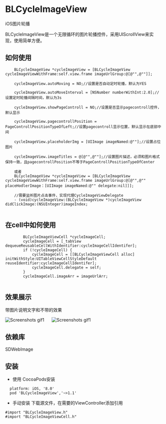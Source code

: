 # BLCycleImageView
 iOS图片轮播

BLCycleImageView是一个无限循环的图片轮播控件，采用UIScrollView来实现，使用简单方便。

## 如何使用
```
    BLCycleImageView *cycleImageView = [BLCycleImageView cycleImageViewWithFrame:self.view.frame imageUrlGroup:@[@"",@""]];
    
    cycleImageView.autoMoving = NO;//设置是否自动定时轮播，默认为YES
    
    cycleImageView.autoMoveInterval = [NSNumber numberWithInt:2.0];//设置定时轮播间隔时间，默认为3s
    
    cycleImageView.showPageControll = NO;//设置是否显示pagecontroll控件，默认显示
    
    cycleImageView.pagecontrollPosition = PageControllPositionTypeOfLeft;//设置pagecontroll显示位置，默认显示在底部中间
    
    cycleImageView.placeholderImg = [UIImage imageNamed:@""];//设置占位图片
    
    cycleImageView.imageTitles = @[@"",@""];//设置图片描述，必须和图片格式保持一致，且pagecontrollPosition不等于PageControllPositionTypeOfCenter
    
    或者
    BLCycleImageView *cycleImageView = [BLCycleImageView cycleImageViewWithFrame:self.view.frame imageUrlGroup:@[@"",@"" placeHodlerImage：[UIImage imageNamed:@"" delegate:nil]]];
    
    //需要监听图片点击事件，实现代理CycleImageViewDelegate
    - (void)cycleImageView:(BLCycleImageView *)cycleImageView didClickImage:(NSUInteger)imageIndex;
    
```

## 在cell中如何使用
```
        BLCycleImageViewCell *cycleImageCell;
        cycleImageCell = [_tabView dequeueReusableCellWithIdentifier:cycleImageCellIdentifer];
        if (!cycleImageCell) {
            cycleImageCell = [[BLCycleImageViewCell alloc] initWithStyle:UITableViewCellStyleDefault reuseIdentifier:cycleImageCellIdentifer];
            cycleImageCell.delegate = self;
        }
        cycleImageCell.imageArr = imageUrlArr;
        
```
## 效果展示
带图片说明文字和不带的效果<br/>

![Screenshots gif1](http://oggi1up78.bkt.clouddn.com/cycleWithNoTitle.gif)      ![Screenshots gif1](http://oggi1up78.bkt.clouddn.com/cycleWithTitle.gif)

## 依赖库
SDWebImage

## 安装
 * 使用 CocoaPods安装
```
  platform: iOS, '8.0'
  pod 'BLCycleImageView','~>1.1'
```
  
 * 手动安装
    下载源文件，在需要的ViewController添加引用
    
  ```
  #import "BLCycleImageView.h"
  #import "BLCycleImageViewCell.h"
  ```
